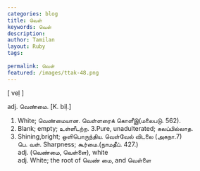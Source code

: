 ```yaml
---
categories: blog
title: வெள்
keywords: வெள்
description: 
author: Tamilan
layout: Ruby
tags: 
 
permalink: வெள்
featured: /images/ttak-48.png
---
```

  
[ veḷ ]  
  
adj. வெண்மை. [K. biḷ.]  
1. White; வெண்மையான. வெள்ளரைக் கொளீஇ(மலைபடு. 562).   
2. Blank; empty; உள்ளீடற்ற. 3.Pure, unadulterated; கலப்பில்லாத.   
4. Shining,bright; ஒளிபொருந்திய. வெள்வேல் விடலை (அகநா.7)  
பெ. வள். Sharpness; கூர்மை.(நாமதீப். 427.)  
adj. (வெண்மை, வெள்ளை), white  
adj. White; the root of வெண் மை, and வெள்ளை
